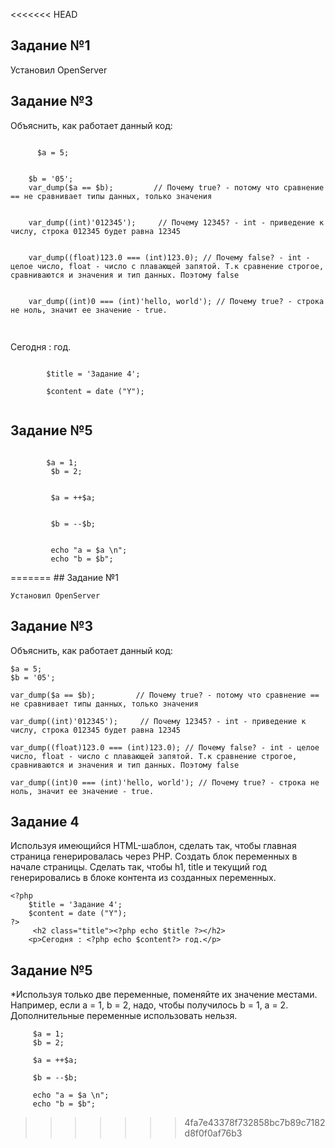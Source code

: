 <<<<<<< HEAD
<h2 class="title is-4">Задание №1</h2>
      <p>Установил OpenServer</p>
   </div>
   <div class="box">
      <h2 class="title is-3">Задание №3</h2>
      <p> Объяснить, как работает данный код:</p>
      <code>
      $a = 5;
      <br>
    $b = '05';
    var_dump($a == $b);         // Почему true? - потому что сравнение == не сравнивает типы данных, только значения
    <br>
    var_dump((int)'012345');     // Почему 12345? - int - приведение к числу, строка 012345 будет равна 12345
    <br>
    var_dump((float)123.0 === (int)123.0); // Почему false? - int - целое число, float - число с плавающей запятой. Т.к сравнение строгое,     сравниваются и значения и тип данных. Поэтому false
    <br>
    var_dump((int)0 === (int)'hello, world'); // Почему true? - строка не ноль, значит ее значение - true.
      </code>
   </div>

  <div class="box">        
         <h2 class="title"><?php echo $title ?></h2>
        <p>Сегодня : <?php echo $content?> год.</p>
        <code>
        $title = 'Задание 4'; <br>
        $content = date ("Y");
        </code>
  </div>

  <div class="box">        
         <h2 class="title">Задание №5</h2>
        <p> <?php echo $task5?></p>
        <code>
        $a = 1;
         $b = 2; 
         <br>
         $a = ++$a;
         <br>
         $b = --$b;
         <br>
         echo "a = $a \n"; 
         echo "b = $b";
        </code>
  </div>
=======
## Задание №1

    Установил OpenServer
 
## Задание №3
  
Объяснить, как работает данный код:
      
    $a = 5;     
    $b = '05';
    
    var_dump($a == $b);         // Почему true? - потому что сравнение == не сравнивает типы данных, только значения
  
    var_dump((int)'012345');     // Почему 12345? - int - приведение к числу, строка 012345 будет равна 12345
 
    var_dump((float)123.0 === (int)123.0); // Почему false? - int - целое число, float - число с плавающей запятой. Т.к сравнение строгое,     сравниваются и значения и тип данных. Поэтому false
   
    var_dump((int)0 === (int)'hello, world'); // Почему true? - строка не ноль, значит ее значение - true.
    
 
## Задание 4
 Используя имеющийся HTML-шаблон, сделать так, чтобы главная страница генерировалась через PHP. 
 Создать блок переменных в начале страницы. Сделать так, чтобы h1, title и текущий год генерировались в блоке контента из созданных переменных.
 
    <?php
        $title = 'Задание 4'; 
        $content = date ("Y");
    ?>
         <h2 class="title"><?php echo $title ?></h2>
        <p>Сегодня : <?php echo $content?> год.</p>
        
        
       
  ## Задание №5
 *Используя только две переменные, поменяйте их значение местами. Например, если a = 1, b = 2, надо, чтобы получилось b = 1, a = 2. 
 Дополнительные переменные использовать нельзя.
 
         $a = 1;
         $b = 2; 
      
         $a = ++$a;
      
         $b = --$b;
         
         echo "a = $a \n"; 
         echo "b = $b";
    
>>>>>>> 4fa7e43378f732858bc7b89c7182d8f0f0af76b3
